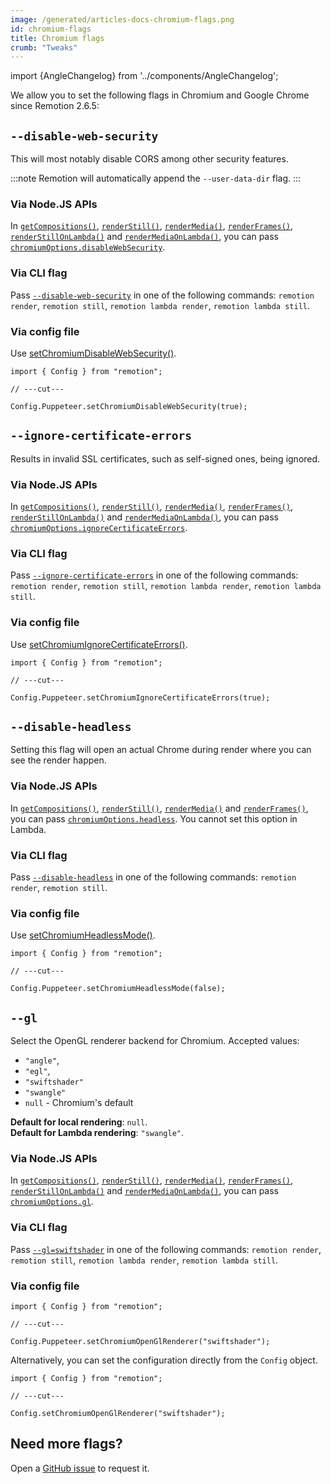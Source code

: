 ```yaml
---
image: /generated/articles-docs-chromium-flags.png
id: chromium-flags
title: Chromium flags
crumb: "Tweaks"
---
```


import {AngleChangelog} from '../components/AngleChangelog';

We allow you to set the following flags in Chromium and Google Chrome since Remotion 2.6.5:

## `--disable-web-security`

This will most notably disable CORS among other security features.

:::note
Remotion will automatically append the `--user-data-dir` flag.
:::

### Via Node.JS APIs

In [`getCompositions()`](/docs/renderer/get-compositions#disablewebsecurity), [`renderStill()`](/docs/renderer/render-still#disablewebsecurity), [`renderMedia()`](/docs/renderer/render-media#disablewebsecurity), [`renderFrames()`](/docs/renderer/render-frames#disablewebsecurity), [`renderStillOnLambda()`](/docs/lambda/renderstillonlambda#disablewebsecurity) and [`renderMediaOnLambda()`](/docs/lambda/rendermediaonlambda#disablewebsecurity), you can pass [`chromiumOptions.disableWebSecurity`](/docs/renderer/render-still#disablewebsecurity).

### Via CLI flag

Pass [`--disable-web-security`](/docs/cli/render#--disable-web-security) in one of the following commands: `remotion render`, `remotion still`, `remotion lambda render`, `remotion lambda still`.

### Via config file

Use [setChromiumDisableWebSecurity()](/docs/config#setchromiumdisablewebsecurity).

```tsx twoslash
import { Config } from "remotion";

// ---cut---

Config.Puppeteer.setChromiumDisableWebSecurity(true);
```

## `--ignore-certificate-errors`

Results in invalid SSL certificates, such as self-signed ones, being ignored.

### Via Node.JS APIs

In [`getCompositions()`](/docs/renderer/get-compositions#ignorecertificateerrors), [`renderStill()`](/docs/renderer/render-still#ignorecertificateerrors), [`renderMedia()`](/docs/renderer/render-media#ignorecertificateerrors), [`renderFrames()`](/docs/renderer/render-frames#ignorecertificateerrors), [`renderStillOnLambda()`](/docs/lambda/renderstillonlambda#ignorecertificateerrors) and [`renderMediaOnLambda()`](/docs/lambda/rendermediaonlambda#ignorecertificateerrors), you can pass [`chromiumOptions.ignoreCertificateErrors`](/docs/renderer/render-still#ignorecertificateerrors).

### Via CLI flag

Pass [`--ignore-certificate-errors`](/docs/cli/render#--ignore-certificate-errors) in one of the following commands: `remotion render`, `remotion still`, `remotion lambda render`, `remotion lambda still`.

### Via config file

Use [setChromiumIgnoreCertificateErrors()](/docs/config#setchromiumignorecertificateerrors).

```tsx twoslash
import { Config } from "remotion";

// ---cut---

Config.Puppeteer.setChromiumIgnoreCertificateErrors(true);
```

## `--disable-headless`

Setting this flag will open an actual Chrome during render where you can see the render happen.

### Via Node.JS APIs

In [`getCompositions()`](/docs/renderer/get-compositions#headless), [`renderStill()`](/docs/renderer/render-still#headless), [`renderMedia()`](/docs/renderer/render-media#headless) and [`renderFrames()`](/docs/renderer/render-frames#headless), you can pass [`chromiumOptions.headless`](/docs/renderer/render-still#headless). You cannot set this option in Lambda.

### Via CLI flag

Pass [`--disable-headless`](/docs/cli/render#--disable-headless) in one of the following commands: `remotion render`, `remotion still`.

### Via config file

Use [setChromiumHeadlessMode()](/docs/config#setchromiumheadlessmode).

```tsx twoslash
import { Config } from "remotion";

// ---cut---

Config.Puppeteer.setChromiumHeadlessMode(false);
```

## `--gl`

<AngleChangelog />

Select the OpenGL renderer backend for Chromium.
Accepted values:

- `"angle"`,
- `"egl"`,
- `"swiftshader"`
- `"swangle"`
- `null` - Chromium's default

**Default for local rendering**: `null`.  
**Default for Lambda rendering**: `"swangle"`.

### Via Node.JS APIs

In [`getCompositions()`](/docs/renderer/get-compositions#gl), [`renderStill()`](/docs/renderer/render-still#gl), [`renderMedia()`](/docs/renderer/render-media#gl), [`renderFrames()`](/docs/renderer/render-frames#gl), [`renderStillOnLambda()`](/docs/lambda/renderstillonlambda#gl) and [`renderMediaOnLambda()`](/docs/lambda/rendermediaonlambda#gl), you can pass [`chromiumOptions.gl`](/docs/renderer/render-still#gl).

### Via CLI flag

Pass [`--gl=swiftshader`](/docs/cli#gl) in one of the following commands: `remotion render`, `remotion still`, `remotion lambda render`, `remotion lambda still`.

### Via config file

```tsx twoslash
import { Config } from "remotion";

// ---cut---

Config.Puppeteer.setChromiumOpenGlRenderer("swiftshader");
```

Alternatively, you can set the configuration directly from the `Config` object. 

```tsx twoslash
import { Config } from "remotion";

// ---cut---

Config.setChromiumOpenGlRenderer("swiftshader");
```



## Need more flags?

Open a [GitHub issue](https://github.com/remotion-dev/remotion/issues/new?assignees=&labels=&template=feature_request.md&title=) to request it.

